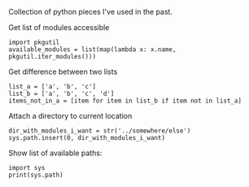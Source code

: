 Collection of python pieces I've used in the past.

Get list of modules accessible
```
import pkgutil
available_modules = list(map(lambda x: x.name, pkgutil.iter_modules()))
```

Get difference between two lists
```
list_a = ['a', 'b', 'c']
list_b = ['a', 'b', 'c', 'd']
items_not_in_a = [item for item in list_b if item not in list_a]
```

Attach a directory to current location
```
dir_with_modules_i_want = str('../somewhere/else')
sys.path.insert(0, dir_with_modules_i_want)
```

Show list of available paths:
```
import sys
print(sys.path)
```
